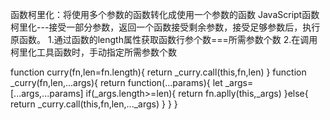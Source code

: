 函数柯里化：将使用多个参数的函数转化成使用一个参数的函数
JavaScript函数柯里化---接受一部分参数，返回一个函数接受剩余参数，接受足够参数后，执行原函数。
  1.通过函数的length属性获取函数行参个数===所需参数个数
  2.在调用柯里化工具函数时，手动指定所需参数个数
  <!-- fn 待柯里化的函数，len 所需的参数个数 -->
  function curry(fn,len=fn.length){
    return _curry.call(this,fn,len)
  }
  function _curry(fn,len,...args){
    return function(...params){
      let _args=[...args,...params]
      if(_args.length>=len){
        return fn.aplly(this,_args)
      }else{
        return _curry.call(this,fn,len,..._args)
      }
    }
  }